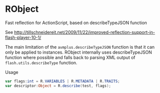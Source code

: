 RObject
=======

Fast reflection for ActionScript, based on describeTypeJSON function

See http://tillschneidereit.net/2009/11/22/improved-reflection-support-in-flash-player-10-1/

The main limitation of the `avmplus.describeTypeJSON` function is that it can only be applied to instances.
RObject internally uses describeTypeJSON function where possible and falls back to parsing XML output of `flash.utils.describeType`
function.

Usage

```ActionScript
var flags:int = R.VARIABLES | R.METADATA | R.TRAITS;
var descriptor:Object = R.describe(test, flags);
```